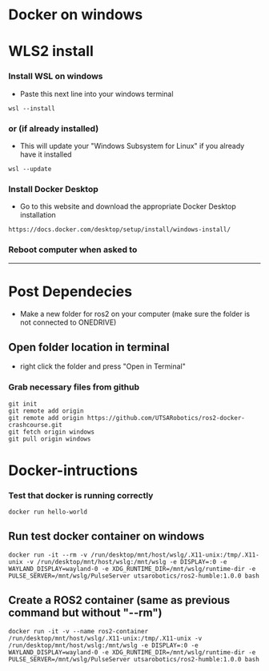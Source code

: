 # __Docker on windows__

# WLS2 install
### Install WSL on windows
- Paste this next line into your windows terminal
```
wsl --install
```
### or (if already installed) 
- This will update your "Windows Subsystem for Linux" if you already have it installed
```
wsl --update
```
### Install Docker Desktop
- Go to this website and download the appropriate Docker Desktop installation
```
https://docs.docker.com/desktop/setup/install/windows-install/
```
### Reboot computer when asked to
----
#  Post Dependecies
- Make a new folder for ros2 on your computer (make sure the folder is not connected to ONEDRIVE)
## Open folder location in terminal
- right click the folder and press "Open in Terminal"
### Grab necessary files from github
```
git init
git remote add origin 
git remote add origin https://github.com/UTSARobotics/ros2-docker-crashcourse.git
git fetch origin windows
git pull origin windows
```
#   Docker-intructions
### Test that docker is running correctly
```
docker run hello-world
```
## Run test docker container on windows
```
docker run -it --rm -v /run/desktop/mnt/host/wslg/.X11-unix:/tmp/.X11-unix -v /run/desktop/mnt/host/wslg:/mnt/wslg -e DISPLAY=:0 -e WAYLAND_DISPLAY=wayland-0 -e XDG_RUNTIME_DIR=/mnt/wslg/runtime-dir -e PULSE_SERVER=/mnt/wslg/PulseServer utsarobotics/ros2-humble:1.0.0 bash
```
## Create a ROS2 container (same as previous command but without "--rm")

```
docker run -it -v --name ros2-container /run/desktop/mnt/host/wslg/.X11-unix:/tmp/.X11-unix -v /run/desktop/mnt/host/wslg:/mnt/wslg -e DISPLAY=:0 -e WAYLAND_DISPLAY=wayland-0 -e XDG_RUNTIME_DIR=/mnt/wslg/runtime-dir -e PULSE_SERVER=/mnt/wslg/PulseServer utsarobotics/ros2-humble:1.0.0 bash
```
